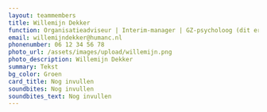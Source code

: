 ```yaml
---
layout: teammembers
title: Willemijn Dekker
function: Organisatieadviseur | Interim-manager | GZ-psycholoog (dit er op?)
email: willemijndekker@humanc.nl
phonenumber: 06 12 34 56 78
photo_url: /assets/images/upload/willemijn.png
photo_description: Willemijn Dekker
summary: T﻿ekst
bg_color: Groen
card_title: Nog invullen
soundbites: Nog invullen
soundbites_text: Nog invullen
---
```

